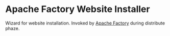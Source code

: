 # Apache Factory Website Installer

Wizard for website installation. Invoked by [Apache Factory](https://github.com/milos85vasic/Apache-Factory) during distribute phaze.
